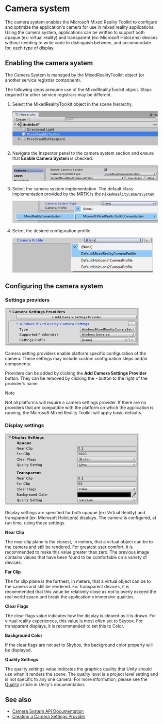 # Camera system

The camera system enables the Microsoft Mixed Reality Toolkit to configure and optimize the application's camera for use in mixed reality applications. Using the camera system, applications can be written to support both opaque (ex: virtual reality) and transparent (ex: Microsoft HoloLens) devices without needing to write code to distinguish between, and accommodate for, each type of display.

## Enabling the camera system

The Camera System is managed by the MixedRealityToolkit object (or another service registrar component).

The following steps presume use of the MixedRealityToolkit object. Steps required for other service registrars may be different.

1. Select the MixedRealityToolkit object in the scene hierarchy.

    ![MRTK Configured Scene Hierarchy](../images/MRTK_ConfiguredHierarchy.png)

2. Navigate the Inspector panel to the camera system section and ensure that **Enable Camera System** is checked.

    ![Enabling the camera system](../images/camera-system/EnableCameraSystem.png)

3. Select the camera system implementation. The default class implementation provided by the MRTK is the `MixedRealityCameraSystem`.

    ![Select camera system implementation](../images/camera-system/SelectCameraSystemType.png)

4. Select the desired configuration profile

    ![Select camera system profile](../images/camera-system/SelectCameraProfile.png)

## Configuring the camera system

### Settings providers

![Camera Settings Providers](../images/camera-system/CameraSettingsProviders.png)

Camera setting providers enable platform specific configuration of the camera. These settings may include custom configuration steps and/or components.

Providers can be added by clicking the **Add Camera Settings Provider** button. They can be removed by clicking the **-** button to the right of the provider's name.

> [!Note]
> Not all platforms will require a camera settings provider. If there are no providers that are compatible with the platform on which the application is running, the Microsoft Mixed Reality Toolkit will apply basic defaults.

### Display settings

![Camera Display Settings](../images/camera-system/CameraDisplaySettings.png)

Display settings are specified for both opaque (ex: Virtual Reality) and transparent (ex: Microsoft HoloLens) displays. The camera is configured, at run time, using these settings.

**Near Clip**

The near clip plane is the closest, in meters, that a virtual object can be to the camera and still be rendered. For greatest user comfort, it is recommended to make this value greater than zero. The previous image contains values that have been found to be comfortable on a variety of devices.

**Far Clip**

The far clip plane is the furthest, in meters, that a virtual object can be to the camera and still be rendered. For transparent devices, it is recommended that this value be relatively close as not to overly exceed the real world space and break the application's immersive qualities.

**Clear Flags**

The clear flags value indicates how the display is cleared as it is drawn. For virtual reality experiences, this value is most often set to Skybox. For transparent displays, it is recommended to set this to Color.

**Background Color**

If the clear flags are not set to Skybox, the background color property will be displayed.

**Quality Settings**

The quality settings value indicates the graphics quality that Unity should use when it renders the scene. The quality level is a project level setting and is not specific to any one camera. For more information, please see the [Quality](https://docs.unity3d.com/Manual/class-QualitySettings.html) article in Unity's documentation.

## See also

- [Camera System API Documentation](xref:Microsoft.MixedReality.Toolkit.CameraSystem)
- [Creating a Camera Settings Provider](CreateSettingsProvider.md)
